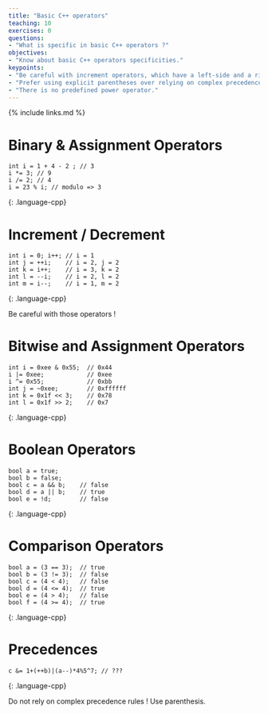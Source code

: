 ```yaml
---
title: "Basic C++ operators"
teaching: 10
exercises: 0
questions:
- "What is specific in basic C++ operators ?"
objectives:
- "Know about basic C++ operators specificities."
keypoints:
- "Be careful with increment operators, which have a left-side and a right-side version."
- "Prefer using explicit parentheses over relying on complex precedence rules."
- "There is no predefined power operator."
---
```


{% include links.md %}

# Binary & Assignment Operators

~~~
int i = 1 + 4 - 2 ; // 3
i *= 3; // 9
i /= 2; // 4
i = 23 % i; // modulo => 3
~~~
{: .language-cpp}

# Increment / Decrement

~~~
int i = 0; i++; // i = 1
int j = ++i;    // i = 2, j = 2
int k = i++;    // i = 3, k = 2
int l = --i;    // i = 2, l = 2
int m = i--;    // i = 1, m = 2
~~~
{: .language-cpp}

Be careful with those operators !

# Bitwise and Assignment Operators

~~~
int i = 0xee & 0x55;  // 0x44
i |= 0xee;            // 0xee
i ^= 0x55;            // 0xbb
int j = ~0xee;        // 0xffffff
int k = 0x1f << 3;    // 0x78
int l = 0x1f >> 2;    // 0x7
~~~
{: .language-cpp}

# Boolean Operators

~~~
bool a = true;
bool b = false;
bool c = a && b;    // false
bool d = a || b;    // true
bool e = !d;        // false
~~~
{: .language-cpp}

# Comparison Operators

~~~
bool a = (3 == 3);  // true
bool b = (3 != 3);  // false
bool c = (4 < 4);   // false
bool d = (4 <= 4);  // true
bool e = (4 > 4);   // false
bool f = (4 >= 4);  // true
~~~
{: .language-cpp}

# Precedences

~~~
c &= 1+(++b)|(a--)*4%5^7; // ???
~~~
{: .language-cpp}

Do not rely on complex precedence rules ! Use parenthesis.

